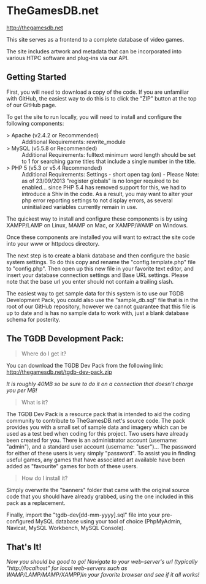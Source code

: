 TheGamesDB.net
==============

http://thegamesdb.net

This site serves as a frontend to a complete database of video games.

The site includes artwork and metadata that can be incorporated into various HTPC software and plug-ins via our API.


Getting Started
---------------

First, you will need to download a copy of the code. If you are unfamiliar with GitHub, the easiest way to do this is to click the "ZIP" button at the top of our GitHub page.

To get the site to run locally, you will need to install and configure the following components:

<dl>
  <dt>> Apache (v2.4.2 or Recommended)</dt>
  <dd>Additional Requirements: rewrite_module</dd>
  <dt>> MySQL (v5.5.8 or Recommended)</dt>
  <dd>Additional Requirements: fulltext minimum word length should be set to 1 for searching game titles that include a single number in the title.</dd>
  <dt>> PHP 5 (v5.3 or v5.4 Recommended)</dt>
  <dd>Additional Requirements: Settings - short open tag (on) - Please Note: as of 23/09/2013 "register globals" is no longer required to be enabled... since PHP 5.4 has removed support for this, we had to introduce a Shiv in the code. As a result, you may want to alter your php error reporting settings to not display errors, as several uninitialized variables currently remain in use.</dd>
</dl>

The quickest way to install and configure these components is by using XAMPP/LAMP on Linux, MAMP on Mac, or XAMPP/WAMP on Windows.

Once these components are installed you will want to extract the site code into your www or httpdocs directory.

The next step is to create a blank database and then configure the basic system settings. To do this copy and rename the "config.template.php" file to "config.php". Then open up this new file in your favorite text editor, and insert your database connection settings and Base URL settings. Please note that the base url you enter should not contain a trailing slash.

The easiest way to get sample data for this system is to use our TGDB Development Pack, you could also use the "sample_db.sql" file that is in the root of our GitHub repository, however we cannot guarantee that this file is up to date and is has no sample data to work with, just a blank database schema for posterity.

The TGDB Development Pack:
--------------------------

> Where do I get it?

You can download the TGDB Dev Pack from the following link: http://thegamesdb.net/tgdb-dev-pack.zip

*It is roughly 40MB so be sure to do it on a connection that doesn't charge you per MB!*

> What is it?

The TGDB Dev Pack is a resource pack that is intended to aid the coding community to contribute to TheGamesDB.net's source code.
The pack provides you with a small set of sample data and imagery which can be used as a test bed when coding for this project.
Two users have already been created for you. There is an administrator account (username: "admin"), and a standard user account (username: "user")... The password for either of these users is very simply "password".
To assist you in finding useful games, any games that have associated art available have been added as "favourite" games for both of these users.

> How do I install it?

Simply overwrite the "banners" folder that came with the original source code that you should have already grabbed, using the one included in this pack as a replacement.

Finally, import the "tgdb-dev[dd-mm-yyyy].sql" file into your pre-configured MySQL database using your tool of choice (PhpMyAdmin, Navicat, MySQL Workbench, MySQL Console).

That's It!
----------

*Now you should be good to go! Navigate to your web-server's url (typically "http://localhost" for local web-servers such as WAMP/LAMP/MAMP/XAMPP)in your favorite browser and see if it all works!*
